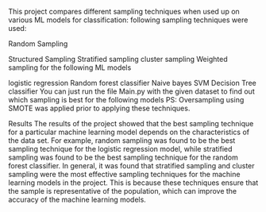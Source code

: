 This project compares different sampling techniques when used up on various ML models for classification: following sampling techniques were used:

Random Sampling

Structured Sampling
Stratified sampling
cluster sampling
Weighted sampling
for the following ML models

logistic regression
Random forest classifier
Naive bayes
SVM
Decision Tree classifier
You can just run the file Main.py with the given dataset to find out which sampling is best for the following models PS: Oversampling using SMOTE was applied prior to applying these techniques.

Results
The results of the project showed that the best sampling technique for a particular machine 
learning model depends on the characteristics of the data set. For example, random sampling 
was found to be the best sampling technique for the logistic regression model, while 
stratified sampling was found to be the best sampling technique for the random forest 
classifier.
In general, it was found that stratified sampling and cluster sampling were the most effective 
sampling techniques for the machine learning models in the project. This is because these 
techniques ensure that the sample is representative of the population, which can improve the 
accuracy of the machine learning models.
